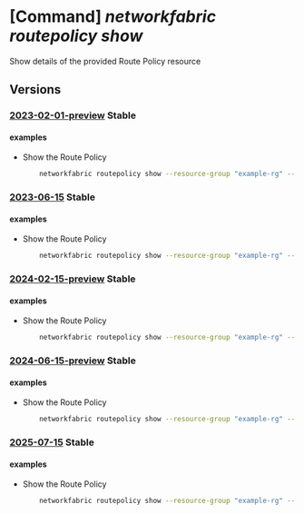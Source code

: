 # [Command] _networkfabric routepolicy show_

Show details of the provided Route Policy resource

## Versions

### [2023-02-01-preview](/Resources/mgmt-plane/L3N1YnNjcmlwdGlvbnMve30vcmVzb3VyY2Vncm91cHMve30vcHJvdmlkZXJzL21pY3Jvc29mdC5tYW5hZ2VkbmV0d29ya2ZhYnJpYy9yb3V0ZXBvbGljaWVzL3t9/2023-02-01-preview.xml) **Stable**

<!-- mgmt-plane /subscriptions/{}/resourcegroups/{}/providers/microsoft.managednetworkfabric/routepolicies/{} 2023-02-01-preview -->

#### examples

- Show the Route Policy
    ```bash
        networkfabric routepolicy show --resource-group "example-rg" --resource-name "example-routepolicy"
    ```

### [2023-06-15](/Resources/mgmt-plane/L3N1YnNjcmlwdGlvbnMve30vcmVzb3VyY2Vncm91cHMve30vcHJvdmlkZXJzL21pY3Jvc29mdC5tYW5hZ2VkbmV0d29ya2ZhYnJpYy9yb3V0ZXBvbGljaWVzL3t9/2023-06-15.xml) **Stable**

<!-- mgmt-plane /subscriptions/{}/resourcegroups/{}/providers/microsoft.managednetworkfabric/routepolicies/{} 2023-06-15 -->

#### examples

- Show the Route Policy
    ```bash
        networkfabric routepolicy show --resource-group "example-rg" --resource-name "example-routepolicy"
    ```

### [2024-02-15-preview](/Resources/mgmt-plane/L3N1YnNjcmlwdGlvbnMve30vcmVzb3VyY2Vncm91cHMve30vcHJvdmlkZXJzL21pY3Jvc29mdC5tYW5hZ2VkbmV0d29ya2ZhYnJpYy9yb3V0ZXBvbGljaWVzL3t9/2024-02-15-preview.xml) **Stable**

<!-- mgmt-plane /subscriptions/{}/resourcegroups/{}/providers/microsoft.managednetworkfabric/routepolicies/{} 2024-02-15-preview -->

#### examples

- Show the Route Policy
    ```bash
        networkfabric routepolicy show --resource-group "example-rg" --resource-name "example-routepolicy"
    ```

### [2024-06-15-preview](/Resources/mgmt-plane/L3N1YnNjcmlwdGlvbnMve30vcmVzb3VyY2Vncm91cHMve30vcHJvdmlkZXJzL21pY3Jvc29mdC5tYW5hZ2VkbmV0d29ya2ZhYnJpYy9yb3V0ZXBvbGljaWVzL3t9/2024-06-15-preview.xml) **Stable**

<!-- mgmt-plane /subscriptions/{}/resourcegroups/{}/providers/microsoft.managednetworkfabric/routepolicies/{} 2024-06-15-preview -->

#### examples

- Show the Route Policy
    ```bash
        networkfabric routepolicy show --resource-group "example-rg" --resource-name "example-routepolicy"
    ```

### [2025-07-15](/Resources/mgmt-plane/L3N1YnNjcmlwdGlvbnMve30vcmVzb3VyY2Vncm91cHMve30vcHJvdmlkZXJzL21pY3Jvc29mdC5tYW5hZ2VkbmV0d29ya2ZhYnJpYy9yb3V0ZXBvbGljaWVzL3t9/2025-07-15.xml) **Stable**

<!-- mgmt-plane /subscriptions/{}/resourcegroups/{}/providers/microsoft.managednetworkfabric/routepolicies/{} 2025-07-15 -->

#### examples

- Show the Route Policy
    ```bash
        networkfabric routepolicy show --resource-group "example-rg" --resource-name "example-routepolicy"
    ```
